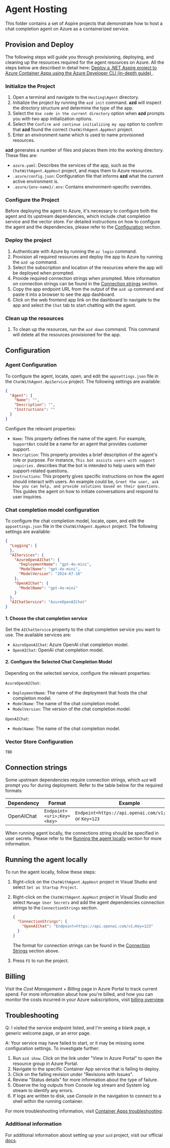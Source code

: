 # Agent Hosting

This folder contains a set of Aspire projects that demonstrate how to host a chat completion agent on Azure as a containerized service.

## Provision and Deploy
The following steps will guide you through provisioning, deploying, and cleaning up the resources required for the agent resources on Azure. All the steps below are described in detail here: [Deploy a .NET Aspire project to Azure Container Apps using the Azure Developer CLI (in-depth guide)
](https://learn.microsoft.com/en-us/dotnet/aspire/deployment/azure/aca-deployment-azd-in-depth?tabs=windows).

### Initialize the Project  

1. Open a terminal and navigate to the `Hosting\Agent` directory.
2. Initialize the project by running the `azd init` command. **azd** will inspect the directory structure and determine the type of the app.
3. Select the `Use code in the current directory` option when **azd** prompts you with two app initialization options.
4. Select the `Confirm and continue initializing my app` option to confirm that **azd** found the correct `ChatWithAgent.AppHost` project.
5. Enter an environment name which is used to name provisioned resources.

**azd** generates a number of files and places them into the working directory. These files are:
- `azure.yaml`: Describes the services of the app, such as the `ChatWithAgent.AppHost` project, and maps them to Azure resources.
- `.azure/config.json`: Configuration file that informs **azd** what the current active environment is.
- `.azure/{env-name}/.env`: Contains environment-specific overrides.

### Configure the Project  

Before deploying the agent to Azure, it's necessary to configure both the agent and its upstream dependencies, which include chat completion service and the vector store.
For detailed instructions on how to configure the agent and the dependencies, please refer to the [Configuration](#configuration) section.
 
### Deploy the project

1. Authenticate with Azure by running the `az login` command.
2. Provision all required resources and deploy the app to Azure by running the `azd up` command.
3. Select the subscription and location of the resources where the app will be deployed when prompted.
4. Provide required connection strings when prompted. More information on connection strings can be found in the [Connection strings](#connection-strings) section.
5. Copy the app endpoint URL from the output of the `azd up` command and paste it into a browser to see the app dashboard.
6. Click on the web frontend app link on the dashboard to navigate to the app and select the `Chat` tab to start chatting with the agent.

### Clean up the resources

1. To clean up the resources, run the `azd down` command. This command will delete all the resources provisioned for the app.

## Configuration

### Agent Configuration
   
To configure the agent, locate, open, and edit the `appsettings.json` file in the `ChatWithAgent.ApiService` project. The following settings are available:

```json
{
  "Agent": {
    "Name": "",
    "Description": "",  
    "Instructions": ""
  }
}
```

Configure the relevant properties:
- `Name`: This property defines the name of the agent. For example, `SupportBot` could be a name for an agent that provides customer support.
- `Description`: This property provides a brief description of the agent's role or purpose. For instance, `This bot assists users with support inquiries.` describes that the bot is intended to help users with their support-related questions.
- `Instructions`: This property gives specific instructions on how the agent should interact with users. An example could be, `Greet the user, ask how you can help, and provide solutions based on their questions.` This guides the agent on how to initiate conversations and respond to user inquiries.

### Chat completion model configuration

To configure the chat completion model, locate, open, and edit the `appsettings.json` file in the `ChatWithAgent.AppHost` project. The following settings are available:

```json
{
  "Logging": {
  },
  "AIServices": {
    "AzureOpenAIChat": {
      "DeploymentName": "gpt-4o-mini",
      "ModelName": "gpt-4o-mini",
      "ModelVersion": "2024-07-18"
    },
    "OpenAIChat": {
      "ModelName": "gpt-4o-mini"
    }
  },
  "AIChatService": "AzureOpenAIChat"
}
```

#### 1. Choose the chat completion service
   
Set the `AIChatService` property to the chat completion service you want to use. The available services are:  
   
- `AzureOpenAIChat`: Azure OpenAI chat completion model.  
- `OpenAIChat`: OpenAI chat completion model.  
   
#### 2. Configure the Selected Chat Completion Model  
   
Depending on the selected service, configure the relevant properties:  
   
`AzureOpenAIChat`:  
- `DeploymentName`: The name of the deployment that hosts the chat completion model.  
- `ModelName`: The name of the chat completion model.  
- `ModelVersion`: The version of the chat completion model.  
   
`OpenAIChat`:  
- `ModelName`: The name of the chat completion model.  

### Vector Store Configuration
`TBD`

## Connection strings

Some upstream dependencies require connection strings, which `azd` will prompt you for during deployment. Refer to the table below for the required formats:

| Dependency | Format                         | Example                                          |
|------------|--------------------------------|--------------------------------------------------|
| OpenAIChat     | `Endpoint=<uri>;Key=<key>`     | `Endpoint=https://api.openai.com/v1;Key=123` or `Key=123` |

When running agent locally, the connections string should be specified in user secrets. Please refer to the [Running the agent locally](#running-the-agent-locally) section for more information.


## Running the agent locally

To run the agent locally, follow these steps:
1. Right-click on the `ChatWithAgent.AppHost` project in Visual Studio and select `Set as Startup Project`.  
2. Right-click on the `ChatWithAgent.AppHost` project in Visual Studio and select `Manage User Secrets` and add the agent dependencies connection strings to the `ConnectionStrings` section.
    ```json
    {
      "ConnectionStrings": {
        "OpenAIChat": "Endpoint=https://api.openai.com/v1;Key=123"
      }
    }
    ```
    The format for connection strings can be found in the [Connection Strings](#connection-strings) section above.

3. Press `F5` to run the project.

## Billing

Visit the *Cost Management + Billing* page in Azure Portal to track current spend. For more information about how you're billed, and how you can monitor the costs incurred in your Azure subscriptions, visit [billing overview](https://learn.microsoft.com/azure/developer/intro/azure-developer-billing).

## Troubleshooting

Q: I visited the service endpoint listed, and I'm seeing a blank page, a generic welcome page, or an error page.

A: Your service may have failed to start, or it may be missing some configuration settings. To investigate further:

1. Run `azd show`. Click on the link under "View in Azure Portal" to open the resource group in Azure Portal.
2. Navigate to the specific Container App service that is failing to deploy.
3. Click on the failing revision under "Revisions with Issues".
4. Review "Status details" for more information about the type of failure.
5. Observe the log outputs from Console log stream and System log stream to identify any errors.
6. If logs are written to disk, use *Console* in the navigation to connect to a shell within the running container.

For more troubleshooting information, visit [Container Apps troubleshooting](https://learn.microsoft.com/azure/container-apps/troubleshooting). 

### Additional information

For additional information about setting up your `azd` project, visit our official [docs](https://learn.microsoft.com/azure/developer/azure-developer-cli/make-azd-compatible?pivots=azd-convert).